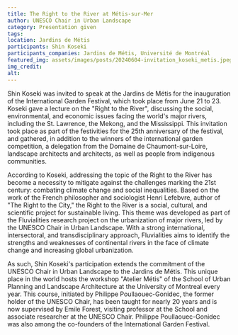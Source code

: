 ```yaml
---
title: The Right to the River at Métis-sur-Mer
author: UNESCO Chair in Urban Landscape
category: Presentation given
tags:
location: Jardins de Métis
participants: Shin Koseki
participants_companies: Jardins de Métis, Université de Montréal
featured_img: assets/images/posts/20240604-invitation_koseki_metis.jpeg
img_credit: 
alt:
---
```

Shin Koseki was invited to speak at the Jardins de Métis for the inauguration of the International Garden Festival, which took place from June 21 to 23. Koseki gave a lecture on the "Right to the River", discussing the social, environmental, and economic issues facing the world's major rivers, including the St. Lawrence, the Mekong, and the Mississippi. This invitation took place as part of the festivities for the 25th anniversary of the festival, and gathered, in addition to the winners of the international garden competition, a delegation from the Domaine de Chaumont-sur-Loire, landscape architects and architects, as well as people from indigenous communities.

According to Koseki, addressing the topic of the Right to the River has become a necessity to mitigate against the challenges marking the 21st century: combating climate change and social inequalities. Based on the work of the French philosopher and sociologist Henri Lefebvre, author of "The Right to the City," the Right to the River is a social, cultural, and scientific project for sustainable living. This theme was developed as part of the Fluvialities research project on the urbanization of major rivers, led by the UNESCO Chair in Urban Landscape. With a strong international, intersectoral, and transdisciplinary approach, Fluvialities aims to identify the strengths and weaknesses of continental rivers in the face of climate change and increasing global urbanization.

As such, Shin Koseki's participation extends the commitment of the UNESCO Chair in Urban Landscape to the Jardins de Métis. This unique place in the world hosts the workshop "Atelier Métis" of the School of Urban Planning and Landscape Architecture at the University of Montreal every year. This course, initiated by Philippe Poullaouec-Gonidec, the former holder of the UNESCO Chair, has been taught for nearly 20 years and is now supervised by Emile Forest, visiting professor at the School and associate researcher at the UNESCO Chair. Philippe Poullaouec-Gonidec was also among the co-founders of the International Garden Festival.
